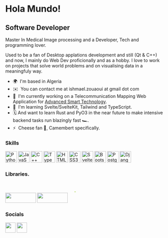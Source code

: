 Hola Mundo!
===========

Software Developer
------------------

Master In Medical Image processing and a Developer, Tech and programming lover.

Used to be a fan of Desktop applations development and still (Qt & C++) and now, I mainly do Web Dev proficionally and as a hobby.
I love to work on projects that solve world problems and on visualising data in a meaningfuly way.

*   🌍  I'm based in Algeria
*   ✉️  You can contact me at ishmael.zouaoui at gmail dot com
*   🚀  I'm currently working on a Telecommunication Mapping Web Application for [Advanced Smart Technology](http://ast-smart.com).
*   🧠  I'm learning Svelte/SvelteKit, Tailwind and TypeScript.
*   🗓️  And want to learn Rust and PyO3 in the near future to make intensive backend tasks run blazingly fast 🏎️.
*   ⚡   Cheese fan 🧀, Camembert specifically.

### Skills
<p align="left">
  <a href="https://www.python.org/" target="_blank" rel="noreferrer"><img src="https://raw.githubusercontent.com/danielcranney/readme-generator/main/public/icons/skills/python-colored.svg" width="36" height="36" alt="Python" /></a>
  <a href="https://developer.mozilla.org/en-US/docs/Web/JavaScript" target="_blank" rel="noreferrer"><img src="https://raw.githubusercontent.com/danielcranney/readme-generator/main/public/icons/skills/javascript-colored.svg" width="36" height="36" alt="JavaScript" /></a>
  <a href="https://docs.microsoft.com/en-us/cpp/?view=msvc-170" target="_blank" rel="noreferrer"><img src="https://raw.githubusercontent.com/danielcranney/readme-generator/main/public/icons/skills/cplusplus-colored.svg" width="36" height="36" alt="C++" /></a>
  <a href="https://www.typescriptlang.org/" target="_blank" rel="noreferrer"><img src="https://raw.githubusercontent.com/danielcranney/readme-generator/main/public/icons/skills/typescript-colored.svg" width="36" height="36" alt="TypeScript" /></a>
  <a href="https://developer.mozilla.org/en-US/docs/Glossary/HTML5" target="_blank" rel="noreferrer"><img src="https://raw.githubusercontent.com/danielcranney/readme-generator/main/public/icons/skills/html5-colored.svg" width="36" height="36" alt="HTML5" /></a>
  <a href="https://www.w3.org/TR/CSS/#css" target="_blank" rel="noreferrer"><img src="https://raw.githubusercontent.com/danielcranney/readme-generator/main/public/icons/skills/css3-colored.svg" width="36" height="36" alt="CSS3" /></a>
  <a href="https://svelte.dev/" target="_blank" rel="noreferrer"><img src="https://raw.githubusercontent.com/danielcranney/readme-generator/main/public/icons/skills/svelte-colored.svg" width="36" height="36" alt="Svelte" /></a>
  <a href="https://getbootstrap.com/" target="_blank" rel="noreferrer"><img src="https://raw.githubusercontent.com/danielcranney/readme-generator/main/public/icons/skills/bootstrap-colored.svg" width="36" height="36" alt="Bootstrap" /></a>
  <a href="https://www.postgresql.org/" target="_blank" rel="noreferrer"><img src="https://raw.githubusercontent.com/danielcranney/readme-generator/main/public/icons/skills/postgresql-colored.svg" width="36" height="36" alt="PostgreSQL" /></a>
  <a href="https://www.djangoproject.com/" target="_blank" rel="noreferrer"><img src="https://raw.githubusercontent.com/danielcranney/readme-generator/main/public/icons/skills/django-colored-dark.svg" width="36" height="36" alt="Django" /></a>
</p>

### Libraries.
<p align="left">                          
  <a href="https://pandas.pydata.org/" target="_blank" rel="noreferrer"><img src="https://pandas.pydata.org/pandas-docs/version/1.0/_static/pandas.svg" width="96" height="32" /></a>
  <a href="https://www.linkedin.com/in/ismail-zouaoui-3777b5a1/" target="_blank" rel="noreferrer"><img src="https://leafletjs.com/docs/images/logo.png" width="96" height="32" /></a>
  <a href="https://docs.celeryq.dev/" target="_blank" rel="noreferrer">
    <svg id="svg" version="1.1" width="32" height="64" viewBox="0, 0, 400,400" xmlns="http://www.w3.org/2000/svg" xmlns:bx="https://boxy-svg.com">
  <defs>
    <bx:grid x="0.435" y="0.87" width="100" height="100"></bx:grid>
  </defs>
  <g id="svgg" style="" transform="matrix(0.154963, 0, 0, 0.179398, 212.475586, 128.037506)">
    <path id="path0" d="M68.578 120.378 C 68.370 120.583,67.272 120.807,66.138 120.875 C 65.003 120.943,64.159 121.133,64.261 121.299 C 64.364 121.465,63.807 121.600,63.024 121.600 C 62.241 121.600,61.600 121.735,61.599 121.900 C 61.599 122.065,61.028 122.240,60.330 122.289 C 59.632 122.338,58.877 122.563,58.651 122.789 C 58.425 123.015,57.646 123.200,56.920 123.200 C 56.194 123.200,55.600 123.380,55.600 123.600 C 55.600 123.820,55.161 124.000,54.624 124.000 C 54.087 124.000,53.536 124.180,53.400 124.400 C 53.264 124.620,52.713 124.800,52.176 124.800 C 51.639 124.800,51.200 124.999,51.200 125.243 C 51.200 125.486,50.947 125.589,50.639 125.470 C 50.330 125.352,49.745 125.507,49.339 125.815 C 48.932 126.123,48.285 126.380,47.900 126.387 C 47.515 126.394,47.200 126.595,47.200 126.833 C 47.200 127.072,46.975 127.190,46.700 127.096 C 46.425 127.002,45.563 127.325,44.785 127.814 C 44.007 128.302,42.552 129.075,41.551 129.531 C 40.550 129.987,39.501 130.637,39.220 130.976 C 38.939 131.314,38.560 131.499,38.379 131.387 C 38.197 131.274,37.691 131.565,37.254 132.034 C 36.784 132.539,36.261 132.761,35.969 132.581 C 35.694 132.411,35.579 132.442,35.708 132.651 C 35.835 132.857,35.278 133.469,34.470 134.010 C 31.879 135.745,28.000 138.862,28.000 139.210 C 28.000 139.395,27.669 139.651,27.264 139.780 C 26.859 139.908,26.289 140.460,25.996 141.007 C 25.704 141.553,25.299 142.000,25.097 142.000 C 24.688 142.000,19.564 147.241,18.000 149.258 C 17.450 149.967,16.614 150.954,16.142 151.450 C 15.671 151.946,15.364 152.431,15.461 152.528 C 15.558 152.624,15.022 153.355,14.271 154.152 C 13.520 154.948,13.075 155.600,13.281 155.600 C 13.488 155.600,13.386 155.871,13.055 156.202 C 12.723 156.534,12.338 157.166,12.197 157.608 C 12.057 158.050,11.777 158.310,11.576 158.185 C 11.374 158.060,11.310 158.222,11.434 158.544 C 11.571 158.902,11.375 159.197,10.929 159.302 C 6.595 160.324,16.946 160.400,161.072 160.400 L 309.692 160.400 309.014 161.435 C 308.641 162.004,308.430 162.563,308.545 162.678 C 308.660 162.793,309.412 161.517,310.218 159.843 C 311.023 158.170,311.823 156.800,311.994 156.800 C 312.166 156.800,312.392 156.485,312.496 156.100 C 313.969 150.665,331.829 134.279,341.400 129.582 C 342.500 129.042,343.460 128.465,343.533 128.300 C 343.607 128.135,344.012 128.000,344.433 128.000 C 344.855 128.000,345.200 127.820,345.200 127.600 C 345.200 127.380,345.453 127.200,345.762 127.200 C 346.247 127.200,347.520 126.648,350.495 125.150 C 350.877 124.957,351.541 124.800,351.971 124.800 C 352.401 124.800,352.851 124.641,352.970 124.448 C 353.090 124.254,353.596 123.997,354.094 123.876 C 354.592 123.755,355.720 123.451,356.600 123.201 C 360.487 122.097,364.541 121.195,366.800 120.932 C 367.790 120.817,368.771 120.559,368.981 120.360 C 369.209 120.144,308.874 119.999,219.159 120.001 C 126.599 120.003,68.811 120.148,68.578 120.378 M306.600 166.261 C 306.264 167.065,306.082 167.815,306.195 167.928 C 306.308 168.041,306.400 168.035,306.400 167.916 C 306.400 167.796,306.672 167.046,307.005 166.249 C 307.338 165.452,307.521 164.800,307.411 164.800 C 307.301 164.800,306.936 165.458,306.600 166.261 M303.816 172.900 C 303.729 173.175,303.299 174.480,302.861 175.800 C 302.423 177.120,301.962 178.830,301.837 179.600 C 301.581 181.175,301.783 180.684,302.991 176.800 C 304.263 172.708,304.344 172.400,304.160 172.400 C 304.058 172.400,303.904 172.625,303.816 172.900 M300.884 183.513 C 300.623 184.771,300.322 186.520,300.215 187.400 L 300.020 189.000 300.422 187.400 C 301.257 184.075,301.722 181.589,301.544 181.411 C 301.442 181.309,301.146 182.255,300.884 183.513 M299.461 193.092 C 299.321 194.581,299.204 196.745,299.203 197.900 L 299.200 200.000 149.778 200.000 L 0.357 200.000 0.534 205.300 C 0.741 211.513,1.135 215.249,1.639 215.780 C 1.838 215.989,2.000 217.035,2.000 218.104 C 2.000 219.297,2.154 219.952,2.400 219.800 C 2.627 219.660,2.800 219.998,2.800 220.582 C 2.800 221.148,2.958 221.923,3.151 222.305 C 3.740 223.472,4.400 225.808,4.400 226.728 C 4.400 227.208,4.580 227.600,4.800 227.600 C 5.020 227.600,5.206 228.005,5.213 228.500 C 5.220 228.995,5.484 229.742,5.800 230.159 C 6.116 230.576,6.280 231.071,6.164 231.259 C 6.048 231.447,6.143 231.600,6.376 231.600 C 6.609 231.600,6.800 231.960,6.800 232.400 C 6.800 232.840,6.980 233.200,7.200 233.200 C 7.420 233.200,7.600 233.560,7.600 234.000 C 7.600 234.440,7.780 234.800,8.000 234.800 C 8.220 234.800,8.400 235.160,8.400 235.600 C 8.400 236.040,8.588 236.400,8.818 236.400 C 9.047 236.400,9.191 236.625,9.136 236.900 C 9.082 237.175,9.349 237.985,9.729 238.700 L 10.421 240.000 160.066 240.000 C 302.117 240.000,309.739 240.036,310.243 240.700 C 310.535 241.085,310.780 241.197,310.787 240.949 C 310.794 240.701,310.543 240.285,310.229 240.024 C 309.915 239.763,309.176 238.629,308.588 237.504 C 307.112 234.681,307.006 234.464,305.993 232.200 C 301.060 221.169,298.748 208.430,299.611 197.026 C 300.077 190.855,299.961 187.798,299.461 193.092 M316.155 249.319 C 317.003 250.353,317.780 251.200,317.882 251.200 C 318.155 251.200,315.621 248.060,315.077 247.724 C 314.822 247.566,315.307 248.284,316.155 249.319 M320.037 253.900 C 322.887 256.945,322.712 256.772,325.000 258.798 C 326.100 259.772,325.110 258.576,322.800 256.140 C 320.490 253.703,318.439 251.685,318.242 251.655 C 318.045 251.625,318.853 252.635,320.037 253.900 M327.671 261.300 C 329.909 263.417,338.400 269.238,338.400 268.655 C 338.400 268.533,337.545 267.937,336.500 267.329 C 334.505 266.168,328.531 261.736,328.166 261.145 C 328.049 260.955,327.771 260.800,327.548 260.800 C 327.325 260.800,327.381 261.025,327.671 261.300 M340.000 269.790 C 340.000 270.024,342.239 271.201,342.680 271.199 C 342.856 271.198,342.411 270.838,341.690 270.399 C 340.351 269.582,340.000 269.456,340.000 269.790 M343.200 271.396 C 343.200 271.670,345.649 272.884,345.832 272.701 C 345.919 272.614,345.362 272.244,344.595 271.878 C 343.828 271.512,343.200 271.295,343.200 271.396 M360.590 277.984 C 360.732 278.213,361.317 278.400,361.890 278.400 C 363.144 278.400,362.999 278.208,361.466 277.840 C 360.723 277.662,360.421 277.711,360.590 277.984 M364.400 278.779 C 364.730 279.004,365.525 279.191,366.167 279.194 C 367.704 279.202,367.384 278.970,365.400 278.638 C 364.254 278.446,363.970 278.486,364.400 278.779 M368.800 279.600 C 368.800 279.820,369.059 280.000,369.376 280.000 C 369.693 280.000,370.064 279.820,370.200 279.600 C 370.336 279.380,370.077 279.200,369.624 279.200 C 369.171 279.200,368.800 279.380,368.800 279.600 " stroke="none" fill="#b4db64" fill-rule="evenodd"></path>
    <path id="path1" d="M372.000 120.633 C 371.450 120.939,370.211 121.191,369.246 121.194 C 368.282 121.197,366.842 121.367,366.046 121.572 C 365.251 121.776,363.520 122.156,362.200 122.415 C 360.880 122.674,359.350 123.025,358.800 123.196 C 358.250 123.367,356.990 123.739,356.000 124.023 C 355.010 124.307,354.029 124.688,353.820 124.870 C 353.611 125.051,353.114 125.200,352.715 125.200 C 352.316 125.200,351.677 125.360,351.295 125.556 C 350.913 125.752,349.745 126.292,348.700 126.756 C 341.945 129.756,336.515 132.937,331.043 137.099 C 320.256 145.304,311.026 157.381,305.899 170.000 C 305.676 170.550,305.349 171.360,305.173 171.800 C 304.886 172.517,303.833 175.722,302.807 179.000 C 300.748 185.581,299.501 200.455,300.376 208.000 C 301.736 219.724,305.611 231.967,310.084 238.672 C 310.698 239.592,311.200 240.455,311.200 240.590 C 311.200 240.725,312.089 242.154,313.176 243.765 C 322.257 257.221,335.296 267.819,350.000 273.694 C 350.550 273.914,351.313 274.252,351.695 274.447 C 352.077 274.641,352.752 274.800,353.195 274.800 C 353.638 274.800,354.000 274.980,354.000 275.200 C 354.000 275.420,354.439 275.600,354.976 275.600 C 355.513 275.600,356.064 275.780,356.200 276.000 C 356.336 276.220,356.966 276.400,357.600 276.400 C 358.234 276.400,358.852 276.561,358.974 276.758 C 359.095 276.955,359.871 277.215,360.697 277.337 C 361.524 277.459,363.190 277.758,364.400 278.001 C 365.610 278.244,367.982 278.580,369.671 278.748 C 371.360 278.916,373.010 279.276,373.338 279.548 C 374.380 280.413,387.600 279.747,387.600 278.829 C 387.600 278.675,388.230 278.302,389.000 278.000 C 389.770 277.698,390.400 277.304,390.400 277.125 C 390.400 276.946,390.588 276.800,390.818 276.800 C 391.551 276.800,396.393 272.026,396.397 271.300 C 396.399 271.025,396.580 270.800,396.800 270.800 C 397.020 270.800,397.200 270.429,397.200 269.976 C 397.200 269.523,397.380 269.264,397.600 269.400 C 397.820 269.536,398.000 269.364,398.000 269.018 C 398.000 268.672,398.180 268.032,398.400 267.595 C 398.620 267.158,398.980 266.442,399.200 266.005 C 399.863 264.688,399.700 255.149,398.983 253.349 C 397.842 250.481,397.002 248.809,396.700 248.805 C 396.535 248.802,396.400 248.545,396.400 248.233 C 396.400 247.922,396.258 247.607,396.083 247.533 C 395.909 247.460,395.258 246.725,394.636 245.900 C 394.014 245.075,393.256 244.400,392.953 244.400 C 392.649 244.400,392.400 244.153,392.400 243.851 C 392.400 243.340,386.969 240.400,386.025 240.400 C 385.791 240.400,385.600 240.220,385.600 240.000 C 385.600 239.769,384.333 239.600,382.600 239.600 C 380.950 239.600,379.600 239.457,379.600 239.282 C 379.600 239.108,377.935 238.916,375.900 238.856 C 373.865 238.796,372.029 238.579,371.820 238.374 C 371.611 238.168,370.857 238.000,370.144 238.000 C 369.431 238.000,368.736 237.820,368.600 237.600 C 368.464 237.380,367.930 237.200,367.414 237.200 C 366.464 237.200,363.112 235.652,362.867 235.100 C 362.793 234.935,362.483 234.800,362.177 234.800 C 361.395 234.800,358.007 233.112,358.191 232.814 C 358.275 232.679,357.546 232.146,356.572 231.629 C 355.597 231.112,354.800 230.523,354.800 230.321 C 354.800 230.118,354.597 230.078,354.348 230.232 C 354.074 230.402,353.970 230.293,354.084 229.956 C 354.194 229.629,353.680 229.035,352.835 228.512 C 352.046 228.024,351.553 227.619,351.741 227.612 C 351.928 227.606,351.163 226.701,350.041 225.602 C 348.918 224.503,348.000 223.412,348.000 223.178 C 348.000 222.944,347.820 222.864,347.600 223.000 C 347.380 223.136,347.200 222.877,347.200 222.424 C 347.200 221.971,347.020 221.600,346.800 221.600 C 346.580 221.600,346.400 221.280,346.400 220.888 C 346.400 220.497,346.040 219.917,345.600 219.600 C 345.160 219.283,344.800 218.703,344.800 218.312 C 344.800 217.920,344.620 217.600,344.400 217.600 C 344.180 217.600,344.000 217.251,344.000 216.824 C 344.000 216.397,343.820 215.936,343.600 215.800 C 343.380 215.664,343.200 215.113,343.200 214.576 C 343.200 214.039,343.020 213.600,342.800 213.600 C 342.580 213.600,342.400 213.330,342.400 213.000 C 342.400 212.670,342.243 212.400,342.051 212.400 C 341.740 212.400,341.419 210.632,341.068 206.985 C 341.004 206.316,340.787 205.506,340.585 205.185 C 340.074 204.370,340.043 195.576,340.548 194.600 C 340.775 194.160,340.939 193.217,340.913 192.504 C 340.886 191.791,341.030 191.105,341.232 190.980 C 341.435 190.855,341.600 190.133,341.600 189.376 C 341.600 188.619,341.780 188.000,342.000 188.000 C 342.220 188.000,342.400 187.721,342.400 187.381 C 342.400 187.040,342.760 186.016,343.200 185.106 C 343.640 184.195,344.000 183.214,344.000 182.925 C 344.000 182.636,344.180 182.400,344.400 182.400 C 344.620 182.400,344.800 182.040,344.800 181.600 C 344.800 181.160,344.980 180.800,345.200 180.800 C 345.420 180.800,345.600 180.557,345.600 180.259 C 345.600 179.962,346.140 179.154,346.800 178.463 C 347.460 177.772,348.000 177.009,348.000 176.768 C 348.000 176.218,355.886 168.400,356.440 168.400 C 356.664 168.400,357.511 167.883,358.323 167.251 C 359.136 166.619,360.385 165.855,361.100 165.553 C 361.815 165.251,362.400 164.869,362.400 164.702 C 362.400 164.536,362.672 164.400,363.005 164.400 C 363.338 164.400,363.968 164.220,364.405 164.000 C 364.842 163.780,365.558 163.420,365.995 163.200 C 366.432 162.980,367.231 162.800,367.771 162.800 C 368.311 162.800,368.864 162.620,369.000 162.400 C 369.136 162.180,369.762 162.000,370.390 162.000 C 371.019 162.000,371.593 161.836,371.667 161.635 C 371.740 161.434,373.330 161.223,375.200 161.167 C 377.070 161.110,378.884 160.925,379.230 160.755 C 379.577 160.585,381.152 160.409,382.730 160.363 C 384.309 160.316,385.600 160.126,385.600 159.939 C 385.600 159.753,385.825 159.602,386.100 159.605 C 386.996 159.614,391.578 157.412,391.589 156.968 C 391.595 156.730,392.056 156.291,392.613 155.993 C 393.727 155.397,396.400 152.319,396.400 151.633 C 396.400 151.395,396.580 151.200,396.800 151.200 C 397.020 151.200,397.204 150.975,397.209 150.700 C 397.214 150.425,397.570 149.750,398.000 149.200 C 398.430 148.650,398.786 147.795,398.791 147.300 C 398.796 146.805,398.963 146.400,399.162 146.400 C 399.362 146.400,399.549 143.700,399.579 140.400 C 399.614 136.475,399.489 134.400,399.216 134.400 C 398.987 134.400,398.797 134.085,398.794 133.700 C 398.785 132.702,397.783 129.950,397.523 130.211 C 397.403 130.331,397.012 129.812,396.655 129.059 C 396.025 127.731,393.600 124.827,393.600 125.400 C 393.600 125.557,393.078 125.126,392.440 124.442 C 391.801 123.759,391.081 123.200,390.840 123.200 C 390.598 123.200,390.400 123.054,390.400 122.875 C 390.400 122.696,389.770 122.302,389.000 122.000 C 388.230 121.698,387.600 121.304,387.600 121.125 C 387.600 120.946,387.071 120.800,386.424 120.800 C 385.777 120.800,385.136 120.620,385.000 120.400 C 384.602 119.757,373.212 119.961,372.000 120.633 " stroke="none" fill="#dbf3a3" fill-rule="evenodd"></path>
    <path id="path2" d="M25.300 140.998 C 24.731 141.645,24.661 142.000,25.104 142.000 C 25.271 142.000,25.632 141.640,25.907 141.200 C 26.478 140.287,26.051 140.145,25.300 140.998 M9.669 161.248 C 9.203 162.120,9.043 162.722,9.311 162.587 C 9.580 162.452,9.467 162.612,9.059 162.944 C 8.652 163.276,8.292 163.992,8.259 164.535 C 8.227 165.079,8.065 165.440,7.900 165.338 C 7.735 165.236,7.600 165.624,7.600 166.200 C 7.600 166.796,7.428 167.141,7.200 167.000 C 6.980 166.864,6.800 167.123,6.800 167.576 C 6.800 168.029,6.609 168.400,6.376 168.400 C 6.143 168.400,6.055 168.565,6.180 168.768 C 6.305 168.970,6.136 169.407,5.804 169.739 C 5.472 170.071,5.200 170.806,5.200 171.371 C 5.200 171.937,5.020 172.400,4.800 172.400 C 4.580 172.400,4.403 172.715,4.406 173.100 C 4.411 173.698,4.469 173.713,4.800 173.200 C 5.013 172.870,5.191 172.791,5.194 173.025 C 5.197 173.258,4.840 173.836,4.400 174.308 C 3.960 174.780,3.600 175.523,3.600 175.960 C 3.600 176.396,3.420 176.864,3.200 177.000 C 2.980 177.136,2.800 177.867,2.800 178.624 C 2.800 179.381,2.620 180.000,2.400 180.000 C 2.180 180.000,2.000 180.709,2.000 181.576 C 2.000 182.443,1.837 183.253,1.638 183.376 C 1.440 183.499,1.270 184.514,1.261 185.632 C 1.252 186.749,1.071 187.874,0.858 188.132 C 0.644 188.389,0.449 191.165,0.424 194.300 L 0.379 200.000 149.789 200.000 L 299.200 200.000 299.200 197.688 C 299.200 190.956,301.532 178.697,303.973 172.600 C 305.507 168.766,306.458 166.623,308.011 163.500 L 309.551 160.400 161.002 160.400 C 71.456 160.400,12.067 160.254,11.483 160.032 C 10.616 159.702,10.426 159.829,9.669 161.248 M10.400 240.387 C 10.400 240.601,10.701 240.659,11.069 240.518 C 11.577 240.323,11.677 240.423,11.482 240.931 C 11.329 241.330,11.422 241.602,11.713 241.606 C 12.093 241.611,12.092 241.681,11.709 241.924 C 11.348 242.154,11.427 242.387,12.009 242.806 C 12.444 243.120,12.800 243.620,12.800 243.917 C 12.800 244.606,13.892 245.719,14.068 245.210 C 14.141 244.999,14.408 245.270,14.663 245.814 C 14.917 246.357,14.962 246.700,14.763 246.577 C 13.964 246.083,14.471 246.945,15.600 248.000 C 16.260 248.617,16.800 249.330,16.800 249.586 C 16.800 249.842,17.700 250.929,18.800 252.000 C 19.900 253.071,20.800 254.112,20.800 254.313 C 20.800 254.514,21.989 255.741,23.442 257.039 C 24.895 258.338,26.504 259.786,27.018 260.258 C 27.531 260.729,28.052 261.014,28.176 260.891 C 28.299 260.768,28.400 260.893,28.400 261.169 C 28.400 261.776,29.996 263.168,30.713 263.187 C 30.994 263.194,31.328 263.469,31.454 263.798 C 31.581 264.126,31.845 264.296,32.042 264.174 C 32.239 264.052,32.400 264.203,32.400 264.509 C 32.400 264.815,32.895 265.319,33.500 265.630 C 34.105 265.940,34.891 266.511,35.247 266.897 C 35.603 267.284,36.188 267.600,36.547 267.600 C 36.906 267.600,37.200 267.780,37.200 268.000 C 37.200 268.220,37.481 268.400,37.824 268.400 C 38.167 268.400,38.336 268.580,38.200 268.800 C 38.059 269.028,38.404 269.200,39.000 269.200 C 39.596 269.200,39.941 269.372,39.800 269.600 C 39.664 269.820,39.923 270.000,40.376 270.000 C 40.829 270.000,41.200 270.191,41.200 270.424 C 41.200 270.657,41.369 270.743,41.575 270.615 C 41.782 270.488,42.097 270.623,42.275 270.915 C 42.616 271.474,45.185 272.659,45.700 272.495 C 45.865 272.443,46.000 272.601,46.000 272.847 C 46.000 273.092,46.348 273.202,46.772 273.091 C 47.259 272.964,47.876 273.243,48.442 273.845 C 48.936 274.370,49.533 274.797,49.770 274.794 C 50.006 274.791,49.930 274.613,49.600 274.400 C 49.270 274.187,49.203 274.009,49.451 274.006 C 49.699 274.003,50.126 274.270,50.400 274.600 C 50.674 274.930,51.326 275.200,51.849 275.200 C 52.372 275.200,52.800 275.380,52.800 275.600 C 52.800 275.820,53.340 276.000,54.000 276.000 C 54.660 276.000,55.200 276.180,55.200 276.400 C 55.200 276.620,55.740 276.800,56.400 276.800 C 57.060 276.800,57.600 276.980,57.600 277.200 C 57.600 277.420,58.194 277.600,58.920 277.600 C 59.646 277.600,60.482 277.825,60.779 278.100 C 61.210 278.500,61.261 278.500,61.035 278.100 C 60.880 277.825,60.943 277.600,61.176 277.600 C 61.409 277.600,61.600 277.780,61.600 278.000 C 61.600 278.220,62.140 278.400,62.800 278.400 C 63.460 278.400,64.000 278.580,64.000 278.800 C 64.000 279.020,64.979 279.200,66.176 279.200 C 67.373 279.200,68.464 279.380,68.600 279.600 C 68.922 280.121,368.800 280.158,368.800 279.637 C 368.800 279.437,367.855 279.175,366.700 279.055 C 362.842 278.653,361.003 278.321,360.620 277.959 C 360.411 277.762,359.747 277.600,359.144 277.600 C 358.541 277.600,357.936 277.420,357.800 277.200 C 357.664 276.980,357.034 276.800,356.400 276.800 C 355.766 276.800,355.136 276.620,355.000 276.400 C 354.864 276.180,354.401 276.000,353.971 276.000 C 353.541 276.000,352.877 275.841,352.495 275.647 C 352.113 275.452,351.350 275.116,350.800 274.900 C 348.439 273.972,347.632 273.619,344.600 272.189 C 331.737 266.121,320.264 256.028,312.200 243.686 L 309.800 240.013 160.100 240.006 C 63.796 240.002,10.400 240.138,10.400 240.387 " stroke="none" fill="#accc54" fill-rule="evenodd"></path>
    <path id="path3" d="M370.400 120.372 C 370.400 120.577,370.085 120.825,369.700 120.924 C 369.315 121.022,369.697 121.049,370.548 120.983 C 372.547 120.828,373.500 120.000,371.680 120.000 C 370.976 120.000,370.400 120.167,370.400 120.372 M364.800 121.600 C 363.996 121.857,363.957 121.923,364.600 121.932 C 365.040 121.938,365.760 121.789,366.200 121.600 C 367.219 121.162,366.168 121.162,364.800 121.600 M361.000 122.400 C 360.496 122.617,360.422 122.744,360.800 122.744 C 361.130 122.744,361.760 122.589,362.200 122.400 C 362.704 122.183,362.778 122.056,362.400 122.056 C 362.070 122.056,361.440 122.211,361.000 122.400 M352.600 124.800 C 351.829 125.131,351.831 125.145,352.676 125.172 C 353.158 125.187,353.664 125.020,353.800 124.800 C 354.092 124.327,353.701 124.327,352.600 124.800 M347.800 126.778 C 346.920 127.195,346.397 127.550,346.639 127.568 C 347.128 127.604,349.600 126.438,349.600 126.171 C 349.600 125.930,349.576 125.938,347.800 126.778 M339.410 131.028 C 335.916 133.024,331.103 136.407,328.600 138.626 C 327.720 139.406,328.946 138.600,331.325 136.835 C 333.704 135.071,337.259 132.698,339.225 131.564 C 342.284 129.798,343.181 129.189,342.700 129.203 C 342.645 129.205,341.165 130.026,339.410 131.028 M322.989 143.611 C 321.467 145.145,320.336 146.400,320.476 146.400 C 320.839 146.400,326.088 141.155,325.907 140.973 C 325.824 140.891,324.511 142.078,322.989 143.611 M317.400 149.875 C 314.714 153.290,310.402 159.616,310.401 160.144 C 310.400 160.333,311.504 158.803,312.853 156.744 C 314.202 154.685,316.457 151.605,317.865 149.900 C 319.272 148.195,320.283 146.805,320.112 146.812 C 319.940 146.818,318.720 148.196,317.400 149.875 M301.056 185.284 C 300.921 185.788,300.828 186.650,300.849 187.200 C 300.872 187.789,301.031 187.471,301.236 186.425 C 301.603 184.552,301.473 183.727,301.056 185.284 M300.131 193.400 C 300.133 194.940,300.205 195.521,300.292 194.691 C 300.379 193.861,300.377 192.601,300.289 191.891 C 300.200 191.181,300.129 191.860,300.131 193.400 M340.109 200.000 C 340.109 200.990,340.187 201.395,340.282 200.900 C 340.378 200.405,340.378 199.595,340.282 199.100 C 340.187 198.605,340.109 199.010,340.109 200.000 M299.720 202.000 C 299.720 203.210,299.795 203.705,299.887 203.100 C 299.978 202.495,299.978 201.505,299.887 200.900 C 299.795 200.295,299.720 200.790,299.720 202.000 M300.047 208.233 C 300.073 209.315,300.240 210.740,300.417 211.400 C 300.614 212.132,300.653 211.431,300.518 209.600 C 300.263 206.155,299.977 205.325,300.047 208.233 M300.875 213.800 C 300.865 214.460,301.011 215.360,301.200 215.800 L 301.544 216.600 301.525 215.800 C 301.514 215.360,301.368 214.460,301.200 213.800 L 300.895 212.600 300.875 213.800 M301.668 217.800 C 301.662 218.240,301.811 218.960,302.000 219.400 C 302.438 220.419,302.438 219.368,302.000 218.000 C 301.743 217.196,301.677 217.157,301.668 217.800 M302.412 221.200 C 302.412 221.530,302.587 222.070,302.800 222.400 C 303.145 222.933,303.188 222.933,303.188 222.400 C 303.188 222.070,303.013 221.530,302.800 221.200 C 302.455 220.667,302.412 220.667,302.412 221.200 M309.246 238.100 C 309.837 239.223,311.200 240.999,311.200 240.645 C 311.200 240.315,309.150 237.200,308.933 237.200 C 308.844 237.200,308.985 237.605,309.246 238.100 M315.191 247.188 C 315.657 247.841,316.242 248.502,316.491 248.656 C 316.741 248.811,316.441 248.276,315.825 247.468 C 314.488 245.715,313.984 245.492,315.191 247.188 M318.350 251.141 C 319.244 252.208,320.292 253.333,320.680 253.641 C 321.068 253.948,320.416 253.075,319.232 251.700 C 318.049 250.325,317.000 249.200,316.903 249.200 C 316.805 249.200,317.457 250.073,318.350 251.141 M341.400 270.000 C 342.060 270.437,342.780 270.795,343.000 270.796 C 343.220 270.796,342.811 270.438,342.090 269.999 C 340.392 268.963,339.836 268.964,341.400 270.000 M343.774 271.158 C 343.897 271.358,344.580 271.724,345.290 271.971 C 346.788 272.494,346.335 271.979,344.675 271.273 C 344.056 271.009,343.650 270.958,343.774 271.158 M370.900 279.078 C 371.285 279.176,371.600 279.423,371.600 279.628 C 371.600 279.833,372.086 280.000,372.680 280.000 C 374.219 280.000,373.303 279.208,371.565 279.036 C 370.814 278.962,370.515 278.981,370.900 279.078 " stroke="none" fill="#ccec8c" fill-rule="evenodd"></path>
    <path id="path4" d="M369.000 120.400 C 368.864 120.620,367.998 120.803,367.076 120.806 C 366.154 120.809,365.130 121.000,364.800 121.230 C 364.343 121.549,364.485 121.601,365.400 121.450 C 366.060 121.341,367.455 121.139,368.500 121.001 C 369.545 120.864,370.400 120.582,370.400 120.375 C 370.400 119.875,369.313 119.894,369.000 120.400 M361.200 121.995 C 360.791 122.255,361.110 122.299,362.200 122.132 C 364.177 121.829,364.514 121.598,362.967 121.606 C 362.325 121.609,361.530 121.784,361.200 121.995 M358.000 122.806 C 357.578 123.082,357.815 123.123,358.800 122.942 C 360.525 122.625,360.851 122.398,359.567 122.406 C 359.035 122.409,358.330 122.589,358.000 122.806 M354.519 123.762 C 352.754 124.405,352.382 124.871,354.046 124.356 C 357.104 123.410,357.443 123.268,356.600 123.282 C 356.160 123.289,355.224 123.505,354.519 123.762 M341.500 129.429 C 339.949 130.270,340.125 130.561,341.700 129.759 C 343.208 128.993,343.475 128.794,342.967 128.816 C 342.765 128.825,342.105 129.101,341.500 129.429 M337.900 131.429 C 335.839 132.779,336.014 132.959,338.200 131.738 C 339.903 130.786,340.377 130.370,339.700 130.424 C 339.535 130.436,338.725 130.889,337.900 131.429 M331.529 135.858 C 325.036 140.667,312.332 154.194,312.424 156.200 C 312.434 156.420,312.748 156.156,313.121 155.613 C 318.009 148.509,325.029 141.149,331.600 136.239 C 336.371 132.674,336.214 132.800,335.895 132.800 C 335.764 132.800,333.799 134.176,331.529 135.858 M311.269 157.639 C 310.510 158.854,310.966 159.016,311.755 157.812 C 312.120 157.256,312.278 156.800,312.105 156.800 C 311.933 156.800,311.557 157.178,311.269 157.639 M301.829 180.629 C 301.681 181.215,301.638 181.772,301.732 181.866 C 301.827 181.960,302.024 181.558,302.171 180.971 C 302.319 180.385,302.362 179.828,302.268 179.734 C 302.173 179.640,301.976 180.042,301.829 180.629 M301.029 184.229 C 300.881 184.815,300.838 185.372,300.932 185.466 C 301.027 185.560,301.224 185.158,301.371 184.571 C 301.519 183.985,301.562 183.428,301.468 183.334 C 301.373 183.240,301.176 183.642,301.029 184.229 M300.200 188.800 C 300.046 189.710,300.004 190.538,300.107 190.640 C 300.210 190.743,300.413 190.077,300.560 189.160 C 300.707 188.243,300.748 187.415,300.653 187.320 C 300.558 187.224,300.354 187.890,300.200 188.800 M299.445 199.500 C 299.304 202.305,299.333 205.500,299.510 206.600 C 299.742 208.037,299.844 206.603,299.873 201.500 C 299.919 193.099,299.797 192.528,299.445 199.500 M300.095 211.400 C 300.095 212.060,300.232 213.140,300.400 213.800 L 300.705 215.000 300.705 213.800 C 300.705 213.140,300.568 212.060,300.400 211.400 L 300.095 210.200 300.095 211.400 M300.868 215.800 C 300.874 216.240,301.024 217.050,301.200 217.600 L 301.520 218.600 301.532 217.600 C 301.538 217.050,301.389 216.240,301.200 215.800 L 300.856 215.000 300.868 215.800 M301.850 220.000 C 302.056 221.302,304.015 227.587,304.781 229.400 C 305.870 231.981,306.458 233.200,306.613 233.200 C 306.709 233.200,306.408 232.255,305.942 231.100 C 305.122 229.063,302.949 222.845,302.064 220.000 L 301.629 218.600 301.850 220.000 M306.800 233.883 C 306.800 234.361,308.781 238.000,309.041 238.000 C 309.201 238.000,307.289 234.004,306.952 233.633 C 306.868 233.542,306.800 233.654,306.800 233.883 M310.815 241.000 C 310.817 241.220,311.186 241.850,311.636 242.400 C 312.179 243.064,312.315 243.131,312.040 242.600 C 311.366 241.295,310.812 240.572,310.815 241.000 M313.200 244.800 C 313.670 245.460,314.144 246.000,314.254 246.000 C 314.364 246.000,314.070 245.460,313.600 244.800 C 313.130 244.140,312.656 243.600,312.546 243.600 C 312.436 243.600,312.730 244.140,313.200 244.800 M314.714 247.004 C 314.941 247.447,315.548 248.166,316.063 248.602 C 316.967 249.366,316.965 249.352,316.006 248.197 C 314.413 246.279,314.279 246.155,314.714 247.004 M320.200 253.600 C 321.059 254.480,321.852 255.200,321.962 255.200 C 322.072 255.200,321.459 254.480,320.600 253.600 C 319.741 252.720,318.948 252.000,318.838 252.000 C 318.728 252.000,319.341 252.720,320.200 253.600 M325.200 258.600 C 326.395 259.810,327.463 260.800,327.573 260.800 C 327.683 260.800,326.795 259.810,325.600 258.600 C 324.405 257.390,323.337 256.400,323.227 256.400 C 323.117 256.400,324.005 257.390,325.200 258.600 M333.582 265.378 C 333.890 265.749,334.695 266.334,335.371 266.677 C 336.895 267.452,336.652 267.167,334.600 265.774 C 333.732 265.185,333.274 265.007,333.582 265.378 M347.200 272.989 C 347.200 273.306,350.100 274.433,350.328 274.205 C 350.441 274.092,350.435 274.000,350.316 274.000 C 350.196 274.000,349.446 273.728,348.649 273.395 C 347.852 273.062,347.200 272.879,347.200 272.989 M356.433 276.544 C 356.525 276.623,357.140 276.808,357.800 276.956 C 358.676 277.152,358.838 277.115,358.400 276.818 C 357.860 276.453,356.032 276.198,356.433 276.544 M359.633 277.344 C 359.725 277.423,360.340 277.608,361.000 277.756 C 361.876 277.952,362.038 277.915,361.600 277.618 C 361.060 277.253,359.232 276.998,359.633 277.344 M367.905 279.083 C 368.402 279.179,369.122 279.175,369.505 279.075 C 369.887 278.975,369.480 278.896,368.600 278.901 C 367.720 278.905,367.407 278.987,367.905 279.083 M370.200 279.600 C 370.064 279.820,370.323 280.000,370.776 280.000 C 371.229 280.000,371.600 279.820,371.600 279.600 C 371.600 279.380,371.341 279.200,371.024 279.200 C 370.707 279.200,370.336 279.380,370.200 279.600 " stroke="none" fill="#c4e480" fill-rule="evenodd"></path>
  </g>
</svg>
  </a>
</p>

### Socials
<p align="left">                          
  <a href="https://www.github.com/zsmain" target="_blank" rel="noreferrer"><img src="https://raw.githubusercontent.com/danielcranney/readme-generator/main/public/icons/socials/github-dark.svg" width="32" height="32" /></a>
  <a href="https://leafletjs.com/" target="_blank" rel="noreferrer"><img src="https://raw.githubusercontent.com/danielcranney/readme-generator/main/public/icons/socials/linkedin.svg" width="32" height="32" /></a>
</p>
